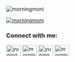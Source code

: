<!-- <h1 align="center">Hi 👋, I'm morning</h1> -->
<!-- <h3 align="center">NLPer | Data Miner</h3> -->

<p align="left"> <img src="https://komarev.com/ghpvc/?username=morningmoni&label=Profile%20views&color=0e75b6&style=flat" alt="morningmoni" /> </p>

<p align="left"> <a href="https://github.com/ryo-ma/github-profile-trophy"><img src="https://github-profile-trophy.vercel.app/?username=morningmoni&row=1&column=7&margin-w=15&margin-h=15" alt="morningmoni" /></a> </p>

<!-- <p align="left"> <a href="https://twitter.com/yuning_pro" target="blank"><img src="https://img.shields.io/twitter/follow/yuning_pro?logo=twitter&style=for-the-badge" alt="yuning_pro" /></a> </p> -->

<h3 align="left">Connect with me:</h3>
<p align="left">
<a href="https://twitter.com/yuning_pro" target="blank"><img align="center" src="https://raw.githubusercontent.com/rahuldkjain/github-profile-readme-generator/master/src/images/icons/Social/twitter.svg" alt="yuning_pro" height="30" width="40" /></a>
<a href="https://linkedin.com/in/morningmoni" target="blank"><img align="center" src="https://raw.githubusercontent.com/rahuldkjain/github-profile-readme-generator/master/src/images/icons/Social/linked-in-alt.svg" alt="morningmoni" height="30" width="40" /></a>
<a href="https://fb.com/yuning.mao.50" target="blank"><img align="center" src="https://raw.githubusercontent.com/rahuldkjain/github-profile-readme-generator/master/src/images/icons/Social/facebook.svg" alt="yuning.mao.50" height="30" width="40" /></a>
<a href="https://instagram.com/morningmoni" target="blank"><img align="center" src="https://raw.githubusercontent.com/rahuldkjain/github-profile-readme-generator/master/src/images/icons/Social/instagram.svg" alt="morningmoni" height="30" width="40" /></a>
</p>

<!-- <h3 align="left">Languages and Tools:</h3>
<p align="left"> <a href="https://www.python.org" target="_blank"> <img src="https://raw.githubusercontent.com/devicons/devicon/master/icons/python/python-original.svg" alt="python" width="40" height="40"/> </a> <a href="https://pytorch.org/" target="_blank"> <img src="https://www.vectorlogo.zone/logos/pytorch/pytorch-icon.svg" alt="pytorch" width="40" height="40"/> </a> </p> -->

<!-- <p><img align="left" src="https://github-readme-stats.vercel.app/api/top-langs?username=morningmoni&show_icons=true&locale=en&layout=compact" alt="morningmoni" /></p> -->

<!-- <p>&nbsp;<img align="center" src="https://github-readme-stats.vercel.app/api?username=morningmoni&show_icons=true&locale=en" alt="morningmoni" /></p> -->

<!-- <p><img align="center" src="https://github-readme-streak-stats.herokuapp.com/?user=morningmoni&" alt="morningmoni" /></p> -->

